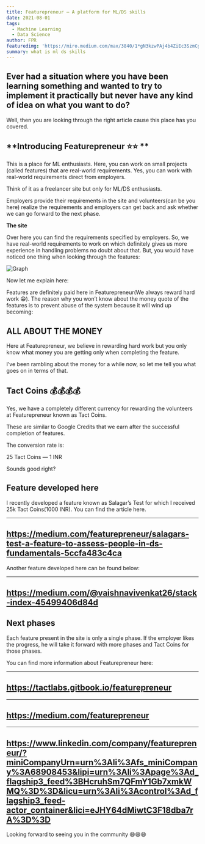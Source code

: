 ```yaml
---
title: Featurepreneur — A platform for ML/DS skills
date: 2021-08-01
tags: 
  - Machine Learning
  - Data Science
author: FPR
featuredimg: 'https://miro.medium.com/max/3840/1*gN3kzwPAj4b4ZiEc3SzmCg.jpeg'
summary: what is ml ds skills
---
```


## Ever had a situation where you have been learning something and wanted to try to implement it practically but never have any kind of idea on what you want to do?

Well, then you are looking through the right article cause this place has you covered.

## **Introducing Featurepreneur ⭐️⭐️ **

This is a place for ML enthusiasts. Here, you can work on small projects (called features) that are real-world requirements. Yes, you can work with real-world requirements direct from employers.

Think of it as a freelancer site but only for ML/DS enthusiasts.

Employers provide their requirements in the site and volunteers(can be you here) realize the requirements and employers can get back and ask whether we can go forward to the next phase.

**The site**

Over here you can find the requirements specified by employers. So, we have real-world requirements to work on which definitely gives us more experience in handling problems no doubt about that. But, you would have noticed one thing when looking through the features:

![Graph](https://miro.medium.com/max/700/1*U9hP8WgRTMThoW3HHyPrkg.png)

Now let me explain here:

Features are definitely paid here in Featurepreneur(We always reward hard work 😁). The reason why you won’t know about the money quote of the features is to prevent abuse of the system because it will wind up becoming:

  ## ALL ABOUT THE MONEY
  
Here at Featurepreneur, we believe in rewarding hard work but you only know what money you are getting only when completing the feature.

I’ve been rambling about the money for a while now, so let me tell you what goes on in terms of that.

## **Tact Coins 💰💰💰💰**

Yes, we have a completely different currency for rewarding the volunteers at Featurepreneur known as Tact Coins.

These are similar to Google Credits that we earn after the successful completion of features.

The conversion rate is:

25 Tact Coins — 1 INR

Sounds good right?

## **Feature developed here**

I recently developed a feature known as Salagar’s Test for which I received 25k Tact Coins(1000 INR). You can find the article here.

----------------------------------------------------------------------------------
<https://medium.com/featurepreneur/salagars-test-a-feature-to-assess-people-in-ds-fundamentals-5ccfa483c4ca>
-----------------------------------------------------------------------------------

Another feature developed here can be found below:

------------------------------------------------------------------------------------
<https://medium.com/@vaishnavivenkat26/stack-index-45499406d84d>
------------------------------------------------------------------------------------

## **Next phases**

Each feature present in the site is only a single phase. If the employer likes the progress, he will take it forward with more phases and Tact Coins for those phases.

You can find more information about Featurepreneur here:

------------------------------------------------------------------------------------
<https://tactlabs.gitbook.io/featurepreneur>
------------------------------------------------------------------------------------

------------------------------------------------------------------------------------
<https://medium.com/featurepreneur>
------------------------------------------------------------------------------------

------------------------------------------------------------------------------------
<https://www.linkedin.com/company/featurepreneur/?miniCompanyUrn=urn%3Ali%3Afs_miniCompany%3A68908453&lipi=urn%3Ali%3Apage%3Ad_flagship3_feed%3BHcruhSm7QFmY1Gb7xmkWMQ%3D%3D&licu=urn%3Ali%3Acontrol%3Ad_flagship3_feed-actor_container&lici=eJHY64dMiwtC3F18dba7rA%3D%3D>
------------------------------------------------------------------------------------

Looking forward to seeing you in the community 😄😄😄



